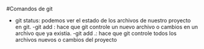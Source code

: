 #Comandos de git

- git status: podemos ver el estado de los archivos de nuestro proyecto en git.
-git add <file>: hace que git controle un nuevo archivo o cambios en un archivo que ya existia.
-git add .: hace que git controle todos los archivos nuevos o cambios del proyecto
